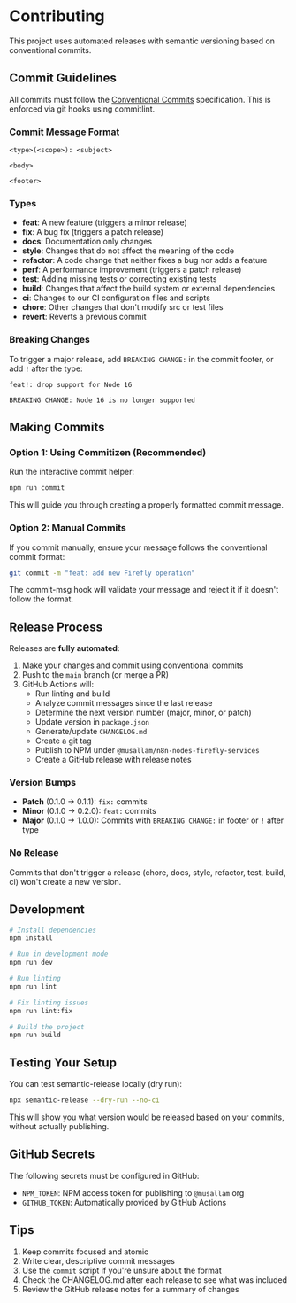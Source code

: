 # Contributing

This project uses automated releases with semantic versioning based on conventional commits.

## Commit Guidelines

All commits must follow the [Conventional Commits](https://www.conventionalcommits.org/) specification. This is enforced via git hooks using commitlint.

### Commit Message Format

```
<type>(<scope>): <subject>

<body>

<footer>
```

### Types

- **feat**: A new feature (triggers a minor release)
- **fix**: A bug fix (triggers a patch release)
- **docs**: Documentation only changes
- **style**: Changes that do not affect the meaning of the code
- **refactor**: A code change that neither fixes a bug nor adds a feature
- **perf**: A performance improvement (triggers a patch release)
- **test**: Adding missing tests or correcting existing tests
- **build**: Changes that affect the build system or external dependencies
- **ci**: Changes to our CI configuration files and scripts
- **chore**: Other changes that don't modify src or test files
- **revert**: Reverts a previous commit

### Breaking Changes

To trigger a major release, add `BREAKING CHANGE:` in the commit footer, or add `!` after the type:

```
feat!: drop support for Node 16

BREAKING CHANGE: Node 16 is no longer supported
```

## Making Commits

### Option 1: Using Commitizen (Recommended)

Run the interactive commit helper:

```bash
npm run commit
```

This will guide you through creating a properly formatted commit message.

### Option 2: Manual Commits

If you commit manually, ensure your message follows the conventional commit format:

```bash
git commit -m "feat: add new Firefly operation"
```

The commit-msg hook will validate your message and reject it if it doesn't follow the format.

## Release Process

Releases are **fully automated**:

1. Make your changes and commit using conventional commits
2. Push to the `main` branch (or merge a PR)
3. GitHub Actions will:
   - Run linting and build
   - Analyze commit messages since the last release
   - Determine the next version number (major, minor, or patch)
   - Update version in `package.json`
   - Generate/update `CHANGELOG.md`
   - Create a git tag
   - Publish to NPM under `@musallam/n8n-nodes-firefly-services`
   - Create a GitHub release with release notes

### Version Bumps

- **Patch** (0.1.0 → 0.1.1): `fix:` commits
- **Minor** (0.1.0 → 0.2.0): `feat:` commits
- **Major** (0.1.0 → 1.0.0): Commits with `BREAKING CHANGE:` in footer or `!` after type

### No Release

Commits that don't trigger a release (chore, docs, style, refactor, test, build, ci) won't create a new version.

## Development

```bash
# Install dependencies
npm install

# Run in development mode
npm run dev

# Run linting
npm run lint

# Fix linting issues
npm run lint:fix

# Build the project
npm run build
```

## Testing Your Setup

You can test semantic-release locally (dry run):

```bash
npx semantic-release --dry-run --no-ci
```

This will show you what version would be released based on your commits, without actually publishing.

## GitHub Secrets

The following secrets must be configured in GitHub:

- `NPM_TOKEN`: NPM access token for publishing to `@musallam` org
- `GITHUB_TOKEN`: Automatically provided by GitHub Actions

## Tips

1. Keep commits focused and atomic
2. Write clear, descriptive commit messages
3. Use the `commit` script if you're unsure about the format
4. Check the CHANGELOG.md after each release to see what was included
5. Review the GitHub release notes for a summary of changes
